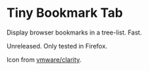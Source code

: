 # Tiny Bookmark Tab

Display browser bookmarks in a tree-list. Fast.

Unreleased. Only tested in Firefox.

Icon from [vmware/clarity](https://github.com/vmware/clarity).
